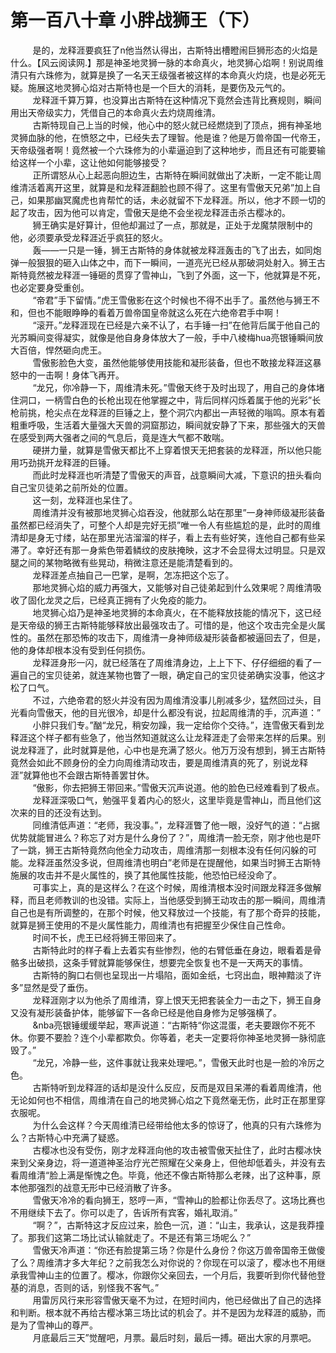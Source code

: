 <h1>第一百八十章 小胖战狮王（下）</h1>
<div id="content">&nbsp&nbsp&nbsp&nbsp&nbsp&nbsp&nbsp&nbsp
 是的，龙释涯要疯狂了n他当然认得出，古斯特出槽瞪闹巨狮形态的火焰是什么。【风云阅读网.】那是神圣地灵狮一脉的本命真火，地灵狮心焰啊！别说周维清只有六珠修为，就算是换了一名天王级强者被这样的本命真火灼烧，也是必死无疑。施展这地灵狮心焰对古斯特也是一个巨大的消耗，是要伤及元气的。
 <br/>&nbsp&nbsp&nbsp&nbsp&nbsp&nbsp&nbsp&nbsp
 龙释涯千算万算，也没算出古斯特在这种情况下竟然会违背比赛规则，瞬间用出天帝级实力，凭借自己的本命真火去灼烧周维清。
 <br/>&nbsp&nbsp&nbsp&nbsp&nbsp&nbsp&nbsp&nbsp
 古斯特现自己上当的时候，他心中的怒火就已经燃烧到了顶点，拥有神圣地灵狮血脉的他，在愤怒之中，已经失去了理智。他是谁？他是万兽帝国一代帝王，天帝级强者啊！竟然被一个六珠修为的小辈逼迫到了这种地步，而且还有可能要输给这样一个小辈，这让他如何能够接受？
 <br/>&nbsp&nbsp&nbsp&nbsp&nbsp&nbsp&nbsp&nbsp
 正所谓怒从心上起恶向胆边生，古斯特在瞬间就做出了决断，一定不能让周维清活着离开这里，就算是和龙释涯翻脸也顾不得了。这里有雪傲天兄弟”加上自己，如果那幽冥魔虎也肯帮忙的话，未必就留不下龙释涯。所以，他才不顾一切的起了攻击，因为他可以肯定，雪傲天是绝不会坐视龙释涯击杀古樱冰的。
 <br/>&nbsp&nbsp&nbsp&nbsp&nbsp&nbsp&nbsp&nbsp
 狮王确实是好算计，但他却漏过了一点，那就是，正处于龙魔禁限制中的他，必须要承受龙释涯近乎疯狂的怒火。
 <br/>&nbsp&nbsp&nbsp&nbsp&nbsp&nbsp&nbsp&nbsp
 轰——一只是一锤，狮王古斯特的身体就被龙释涯轰击的飞了出去，如同炮弹一般狠狠的砸入山体之中，而下一瞬间，一道亮光已经从那破洞处射入。狮王古斯特竟然被龙释涯一锤砸的贯穿了雪神山，飞到了外面，这一下，他就算是不死，也必定要身受重创。
 <br/>&nbsp&nbsp&nbsp&nbsp&nbsp&nbsp&nbsp&nbsp
 “帝君”手下留情。”虎王雪傲影在这个时候也不得不出手了。虽然他与狮王不和，但也不能眼睁睁的看着万兽帝国皇帝就这么死在六绝帝君手中啊！
 <br/>&nbsp&nbsp&nbsp&nbsp&nbsp&nbsp&nbsp&nbsp
 “滚开。”龙释涯现在已经是六亲不认了，右手锤一扫”在他背后属于他自己的光苏瞬间变得凝实，就像是他自身身体放大了一般，手中八棱梅hua亮银锤瞬间放大百倍，悍然砸向虎王。
 <br/>&nbsp&nbsp&nbsp&nbsp&nbsp&nbsp&nbsp&nbsp
 雪傲影脸色大变，虽然他能够使用技能和凝形装备，但也不敢接龙释涯这暴怒中的一击啊！身体飞再开。
 <br/>&nbsp&nbsp&nbsp&nbsp&nbsp&nbsp&nbsp&nbsp
 “龙兄，你冷静一下，周维清未死。”雪傲天终于及时出现了，用自己的身体堵住洞口，一柄雪白色的长枪出现在他掌握之中，背后同样闪烁着属于他的光彩”长枪前挑，枪尖点在龙释涯的巨锤之上，整个洞穴内都出一声轻微的嗡鸣。原本有着粗重呼吸，生活着大量强大天兽的洞窟那边，瞬间就安静了下来，那些强大的天兽在感受到两大强者之间的气息后，竟是连大气都不敢喘。
 <br/>&nbsp&nbsp&nbsp&nbsp&nbsp&nbsp&nbsp&nbsp
 硬拼力量，就算是雪傲天都比不上穿着恨天无把套装的龙释涯，所以他只能用巧劲挑开龙释涯的巨锤。
 <br/>&nbsp&nbsp&nbsp&nbsp&nbsp&nbsp&nbsp&nbsp
 而此时龙释涯也听清楚了雪傲天的声音，战意瞬间大减，下意识的扭头看向自己宝贝徒弟之前所处的位置。
 <br/>&nbsp&nbsp&nbsp&nbsp&nbsp&nbsp&nbsp&nbsp
 这一刻，龙释涯也呆住了。
 <br/>&nbsp&nbsp&nbsp&nbsp&nbsp&nbsp&nbsp&nbsp
 周维清并没有被那地灵狮心焰吞没，他就那么站在那里”一身神师级凝形装备虽然都已经消失了，可整个人却是完好无损”唯一令人有些尴尬的是，此时的周维清却是身无寸缕，站在那里光洁溜溜的样子，看上去有些好笑，连他自己都有些呆滞了。幸好还有那一身紫色带着鳞纹的皮肤掩映，这才不会显得太过明显。只是双腿之间的某物略微有些晃动，稍微注意还是能清楚看到的。
 <br/>&nbsp&nbsp&nbsp&nbsp&nbsp&nbsp&nbsp&nbsp
 龙释涯差点抽自己一巴掌，是啊，怎冻把这个忘了。
 <br/>&nbsp&nbsp&nbsp&nbsp&nbsp&nbsp&nbsp&nbsp
 那地灵狮心焰的威力再强大，又能够对自己徒弟起到什么效果呢？周维清吸收了固化龙灵之后，已经真正拥有了火免疫的能力。
 <br/>&nbsp&nbsp&nbsp&nbsp&nbsp&nbsp&nbsp&nbsp
 地灵狮心焰乃是神圣地灵狮的本命真火，在不能释放技能的情况下，这已经是天帝级的狮王古斯特能够释放出最强攻击了。可惜的是，他这个攻击完全是火属性的。虽然在那恐怖的攻击下，周维清一身神师级凝形装备都被逼回去了，但是，他的身体却根本没有受到任何损伤。
 <br/>&nbsp&nbsp&nbsp&nbsp&nbsp&nbsp&nbsp&nbsp
 龙释涯身形一闪，就已经落在了周维清身边，上上下下、仔仔细细的看了一遍自己的宝贝徒弟，就连某物也瞥了一眼，确定自己的宝贝徒弟确实没事，他这才松了口气。
 <br/>&nbsp&nbsp&nbsp&nbsp&nbsp&nbsp&nbsp&nbsp
 不过，六绝帝君的怒火并没有因为周维清没事儿削减多少，猛然回过头，目光看向雪傲天，他的目光很冷，却是什么都没有说，拉起周维清的手，沉声道：”
 <br/>&nbsp&nbsp&nbsp&nbsp&nbsp&nbsp&nbsp&nbsp
 小胖只我们专。”酗“龙兄，稍安勿躁，我一定给你个交待。”，连雪傲天看到龙释涯这个样子都有些急了，他当然知道就这么让龙释涯走了会带来怎样的后果。别说龙释涯了，此时就算是他，心中也是充满了怒火。他万万没有想到，狮王古斯特竟然会如此不顾身份的全力向周维清动攻击，要是周维清真的死了，别说龙释涯”就算他也不会跟古斯特善罢甘休。
 <br/>&nbsp&nbsp&nbsp&nbsp&nbsp&nbsp&nbsp&nbsp
 “傲影，你去把狮王带回来。”雪傲天沉声说道。他的脸色已经难看到了极点。
 <br/>&nbsp&nbsp&nbsp&nbsp&nbsp&nbsp&nbsp&nbsp
 龙释涯深吸口气，勉强平复着内心的怒火，这里毕竟是雪神山，而且他们这次来的目的还没有达到。
 <br/>&nbsp&nbsp&nbsp&nbsp&nbsp&nbsp&nbsp&nbsp
 同维清低声道：“老师，我没事。”，龙释涯瞥了他一眼，没好气的道：“占据优势就能冒进么？称忘了对方是什么身份了？”，周维清一脸无奈，刚才他也是吓了一跳，狮王古斯特竟然向他全力动攻击，周维清那一刻根本没有任何闪躲的可能。龙释涯虽然没多说，但周维清也明白”老师是在提醒他，如果当时狮王古斯特施展的攻击并不是火属性的，换了其他属性技能，他恐怕已经没命了。
 <br/>&nbsp&nbsp&nbsp&nbsp&nbsp&nbsp&nbsp&nbsp
 可事实上，真的是这样么？在这个时候，周维清根本没时间跟龙释涯多做解释，而且老师教训的也没错。实际上，当他感受到狮王动攻击的那一瞬间，周维清自己也是有所调整的，在那个时候，他又释放过一个技能，有了那个奇异的技能，就算是狮王使用的不是火属性能力，周维清也有把握至少保住自己性命。
 <br/>&nbsp&nbsp&nbsp&nbsp&nbsp&nbsp&nbsp&nbsp
 时间不长，虎王已经将狮王带回来了。
 <br/>&nbsp&nbsp&nbsp&nbsp&nbsp&nbsp&nbsp&nbsp
 古斯特此时的样子看上去着实有些惨烈，他的右臂低垂在身边，眼看着是骨骼多出破损，这条手臂就算能够保住，想要完全恢复也不是一天两天的事情。
 <br/>&nbsp&nbsp&nbsp&nbsp&nbsp&nbsp&nbsp&nbsp
 古斯特的胸口右侧也呈现出一片塌陷，面如金纸，七窍出血，眼神黯淡了许多”显然是受了垂伤。
 <br/>&nbsp&nbsp&nbsp&nbsp&nbsp&nbsp&nbsp&nbsp
 龙释涯刚才以为他杀了周维清，穿上恨天无把套装全力一击之下，狮王自身又没有凝形装备护体，能够留下一各命已经是他自身修为足够强横了。
 <br/>&nbsp&nbsp&nbsp&nbsp&nbsp&nbsp&nbsp&nbsp
 &amp;nba亮银锤缓缓举起，寒声说道：“古斯特“你这混蛋，老夫要跟你不死不休。你要不要脸？连个小辈都欺负。你等着，老夫一定要将你神圣地灵狮一脉彻底毁了。”
 <br/>&nbsp&nbsp&nbsp&nbsp&nbsp&nbsp&nbsp&nbsp
 “龙兄，冷静一些，这件事就让我来处理吧。”，雪傲天此时也是一脸的冷厉之色。
 <br/>&nbsp&nbsp&nbsp&nbsp&nbsp&nbsp&nbsp&nbsp
 古斯特听到龙释涯的话却是没什么反应，反而是双目呆滞的看着周维清，他无论如何也不相信，周维清在自己的地灵狮心焰之下竟然毫无伤，此时正在那里穿衣服呢。
 <br/>&nbsp&nbsp&nbsp&nbsp&nbsp&nbsp&nbsp&nbsp
 为什么会这样？今天周维清已经带给他太多的惊讶了，他真的只有六珠修为么？古斯特心中充满了疑惑。
 <br/>&nbsp&nbsp&nbsp&nbsp&nbsp&nbsp&nbsp&nbsp
 古樱冰也没有受伤，刚才龙释涯向他的攻击被雪傲天扯住了，此时古樱冰快来到父亲身边，将一道道神圣治疗光芒照耀在父亲身上，但他却低着头，并没有去看周维清“脸上满是惭愧之色。毕竟，他还不像古斯特那么老辣，出了这种事，原本他那强烈的战意无形中已经消散了许多。
 <br/>&nbsp&nbsp&nbsp&nbsp&nbsp&nbsp&nbsp&nbsp
 雪傲天冷冷的看向狮王，怒哼一声，“雪神山的脸都让你丢尽了。这场比赛也不用继续下去了。你可以走了，告诉所有宾客，婚礼取消。”
 <br/>&nbsp&nbsp&nbsp&nbsp&nbsp&nbsp&nbsp&nbsp
 “啊？”，古斯特这才反应过来，脸色一沉，道：“山主，我承认，这是我莽撞了。那我们这第二场比试认输就走了。不是还有第三场呢么？”
 <br/>&nbsp&nbsp&nbsp&nbsp&nbsp&nbsp&nbsp&nbsp
 雪傲天冷声道：“你还有脸提第三场？你是什么身份？你这万兽帝国帝王做傻了么？周维清才多大年纪？之前我怎么对你说的？你现在可以滚了，樱冰也不用继承我雪神山主的位置了。樱冰，你跟你父亲回去，一个月后，我要听到你代替他登基的消息，否则的话，别怪我不客气。”
 <br/>&nbsp&nbsp&nbsp&nbsp&nbsp&nbsp&nbsp&nbsp
 用雷厉风行来形容雪傲天毫不为过，在短时间内，他已经做出了自己的选择和判断。根本就不再给古樱冰第三场比试的机会了。并不是因为龙释涯的威胁，而是为了雪神山的尊严。
 <br/>&nbsp&nbsp&nbsp&nbsp&nbsp&nbsp&nbsp&nbsp
 月底最后三天”觉醒吧，月票。最后时刻，最后一搏。砸出大家的月票吧。
 <br/>&nbsp&nbsp&nbsp&nbsp&nbsp&nbsp&nbsp&nbsp
 <br/>&nbsp&nbsp&nbsp&nbsp&nbsp&nbsp&nbsp&nbsp
</div>
